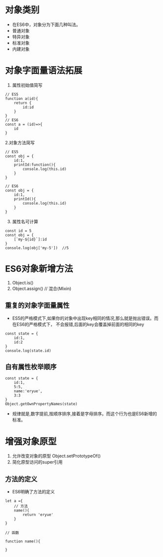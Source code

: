 # 对象类别
* 在ES6中，对象分为下面几种叫法。
* 普通对象
* 特异对象
* 标准对象
* 内建对象
# 对象字面量语法拓展
1. 属性初始值简写
```
// ES5
function a(id){
    return {
        id:id
    }
}
// ES6
const a = (id)=>{
    id
}

```
2.对象方法简写
```
// ES5
const obj = {
    id:1,
    printId:function(){
        console.log(this.id)
    }
}

// ES6
const obj = {
    id:1,
    printId(){
        console.log(this.id)
    }
}
```
3. 属性名可计算
```
const id = 5
const obj = {
    [`my-${id}`]:id
}
console.log(obj['my-5'])  //5

```
# ES6对象新增方法
1. Object.is()
2. Object.assign()  // 混合(Mixin)
## 重复的对象字面量属性
* ES5的严格模式下,如果你的对象中出现key相同的情况,那么就是抛出错误。而在ES6的严格模式下，
不会报错,后面的key会覆盖掉前面的相同的key
```
const state = {
    id:1,
    id:2
}
console.log(state.id)
```
## 自有属性枚举顺序
```
const state = {
    id:1,
    5:5,
    name:'eryue',
    3:3
}
Object.getOwnPropertyNames(state)

```
* 规律就是,数字提前,按顺序排序,接着是字母排序。而这个行为也是ES6新增的标准。
# 增强对象原型
1. 允许改变对象的原型 Object.setPrototypeOf()
2. 简化原型访问的super引用
## 方法的定义
* ES6明确了方法的定义
```
let a ={
    // 方法
    name(){
        return 'eryue'
    }
}

// 函数

function name(){
    
}
```